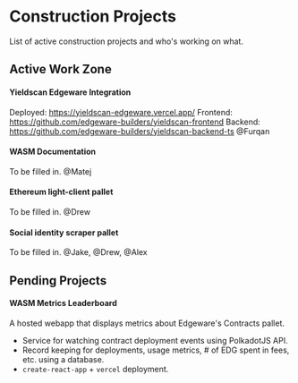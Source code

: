 # Construction Projects
List of active construction projects and who's working on what.

## Active Work Zone
#### Yieldscan Edgeware Integration
Deployed: https://yieldscan-edgeware.vercel.app/
Frontend: https://github.com/edgeware-builders/yieldscan-frontend
Backend: https://github.com/edgeware-builders/yieldscan-backend-ts
@Furqan

#### WASM Documentation
To be filled in.
@Matej

#### Ethereum light-client pallet
To be filled in.
@Drew

#### Social identity scraper pallet
To be filled in.
@Jake, @Drew, @Alex

## Pending Projects
#### WASM Metrics Leaderboard
A hosted webapp that displays metrics about Edgeware's Contracts pallet.
- Service for watching contract deployment events using PolkadotJS API.
- Record keeping for deployments, usage metrics, # of EDG spent in fees, etc. using a database.
- `create-react-app` + `vercel` deployment.
